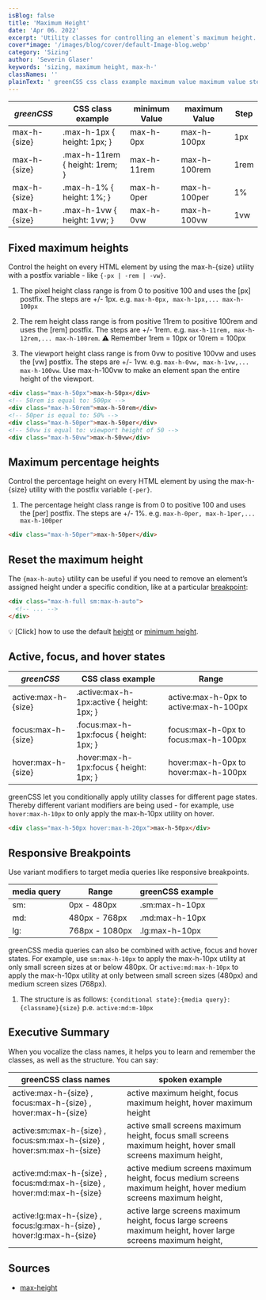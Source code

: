 ```yaml
---
isBlog: false
title: 'Maximum Height'
date: 'Apr 06. 2022'
excerpt: 'Utility classes for controlling an element`s maximum height.'
cover*image: '/images/blog/cover/default-Image-blog.webp'
category: 'Sizing'
author: 'Severin Glaser'
keywords: 'sizing, maximum height, max-h-'
classNames: ''
plainText: ' greenCSS css class example maximum value maximum value step max-h size max-h-1px height: 1px; max-h-0px max-h-100px 1px max-h size max-h-11rem height: 1rem; max-h-11rem max-h-100rem 1rem max-h size max-h-1% height: 1%; max-h-0per max-h-100per 1% max-h size max-h-1vw height: 1vw; max-h-0vw max-h-100vw 1vw fixed maximum heights control the height on every html element by using the max-h size utility with a postfix variable like ` -px -rem -vw ` 1 the pixel height class range is from 0 to positive 100 and uses the px postfix the steps are + 1px e g `max-h-0px max-h-1px max-h-100px` 2 the rem height class range is from positive 11rem to positive 100rem and uses the rem postfix the steps are + 1rem e g `max-h-11rem max-h-12rem max-h-100rem` ⚠️ remember 1rem = 10px or 10rem = 100px 3 the viewport height class range is from 0vw to positive 100vw and uses the vw postfix the steps are + 1vw e g `max-h-0vw max-h-1vw max-h-100vw` use max-h-100vw to make an element span the entire height of the viewport  maximum percentage heights control the percentage height on every html element by using the max-h size utility with the postfix variable ` -per ` 1 the percentage height class range is from 0 to positive 100 and uses the per postfix the steps are + 1% e g `max-h-0per max-h-1per max-h-100per`  reset the maximum height the ` max-h-auto ` utility can be useful if you need to remove an element’s assigned height under a specific condition like at a particular breakpoint blog responsive-greenCSS-breakpoints :  💡 click how to use the default height docs sizing-height or minimum height docs sizing-minimum-height active focus and hover states greenCSS css class example range active:max-h size active :max-h-1px:active height: 1px; active:max-h-0px to active:max-h-100px focus:max-h size focus :max-h-1px:focus height: 1px; focus:max-h-0px to focus:max-h-100px hover:max-h size hover :max-h-1px:focus height: 1px; hover:max-h-0px to hover:max-h-100px greenCSS let you conditionally apply utility classes for different page states thereby different variant modifiers are being used for example use `hover:max-h-10px` to only apply the max-h-10px utility on hover  responsive breakpoints use variant modifiers to target media queries like responsive breakpoints media query range greenCSS example sm: 0px 480px sm:max-h-10px md: 480px 768px md:max-h-10px lg: 768px 1080px lg:max-h-10px greenCSS media queries can also be combined with active focus and hover states for example use `sm:max-h-10px` to apply the max-h-10px utility at only small screen sizes at or below 480px or `active:md:max-h-10px` to apply the max-h-10px utility at only between small screen sizes 480px and medium screen sizes 768px 1 the structure is as follows: ` conditional state : media query : classname size ` p e `active:md:m-10px` executive summary when you vocalize the class names it helps you to learn and remember the classes as well as the structure you can say: greenCSS class names spoken example active:max-h size focus:max-h size hover:max-h size active maximum height focus maximum height hover maximum height active:sm:max-h size focus:sm:max-h size hover:sm:max-h size active small screens maximum height focus small screens maximum height hover small screens maximum height active:md:max-h size focus:md:max-h size hover:md:max-h size active medium screens maximum height focus medium screens maximum height hover medium screens maximum height active:lg:max-h size focus:lg:max-h size hover:lg:max-h size active large screens maximum height focus large screens maximum height hover large screens maximum height sources max-height https: developer mozilla org en-us docs web css max-height '
---
```


| _greenCSS_   | CSS class example              | minimum Value | maximum Value | Step |
| ------------ | ------------------------------ | ------------- | ------------- | ---- |
| max-h-{size} | .max-h-1px { height: 1px; }    | max-h-0px     | max-h-100px   | 1px  |
| max-h-{size} | .max-h-11rem { height: 1rem; } | max-h-11rem   | max-h-100rem  | 1rem |
| max-h-{size} | .max-h-1% { height: 1%; }      | max-h-0per    | max-h-100per  | 1%   |
| max-h-{size} | .max-h-1vw { height: 1vw; }    | max-h-0vw     | max-h-100vw   | 1vw  |

## Fixed maximum heights

Control the height on every HTML element by using the max-h-{size} utility with a postfix variable - like `{-px | -rem | -vw}`.

1. The pixel height class range is from 0 to positive 100 and uses the [px] postfix. The steps are +/- 1px. e.g. `max-h-0px, max-h-1px,... max-h-100px`

2. The rem height class range is from positive 11rem to positive 100rem and uses the [rem] postfix. The steps are +/- 1rem. e.g. `max-h-11rem, max-h-12rem,... max-h-100rem`. ⚠️ Remember 1rem = 10px or 10rem = 100px

3. The viewport height class range is from 0vw to positive 100vw and uses the [vw] postfix. The steps are +/- 1vw. e.g. `max-h-0vw, max-h-1vw,... max-h-100vw`. Use max-h-100vw to make an element span the entire height of the viewport.

```html
<div class="max-h-50px">max-h-50px</div>
<!-- 50rem is equal to: 500px -->
<div class="max-h-50rem">max-h-50rem</div>
<!-- 50per is equal to: 50% -->
<div class="max-h-50per">max-h-50per</div>
<!-- 50vw is equal to: viewport height of 50 -->
<div class="max-h-50vw">max-h-50vw</div>
```

## Maximum percentage heights

Control the percentage height on every HTML element by using the max-h-{size} utility with the postfix variable `{-per}`.

1. The percentage height class range is from 0 to positive 100 and uses the [per] postfix. The steps are +/- 1%. e.g. `max-h-0per, max-h-1per,... max-h-100per`

```html
<div class="max-h-50per">max-h-50per</div>
```

## Reset the maximum height

The `{max-h-auto}` utility can be useful if you need to remove an element’s assigned height under a specific condition, like at a particular [breakpoint](/blog/responsive-greenCSS-breakpoints):

```html
<div class="max-h-full sm:max-h-auto">
  <!-- ... -->
</div>
```

💡 [Click] how to use the default [height](/docs/sizing-height) or [minimum height](/docs/sizing-minimum-height).

## Active, focus, and hover states

| _greenCSS_          | CSS class example                          | Range                                  |
| ------------------- | ------------------------------------------ | -------------------------------------- |
| active:max-h-{size} | .active\:max-h-1px:active { height: 1px; } | active:max-h-0px to active:max-h-100px |
| focus:max-h-{size}  | .focus\:max-h-1px:focus { height: 1px; }   | focus:max-h-0px to focus:max-h-100px   |
| hover:max-h-{size}  | .hover\:max-h-1px:focus { height: 1px; }   | hover:max-h-0px to hover:max-h-100px   |

greenCSS let you conditionally apply utility classes for different page states. Thereby different variant modifiers are being used - for example, use `hover:max-h-10px` to only apply the max-h-10px utility on hover.

```html
<div class="max-h-50px hover:max-h-20px">max-h-50px</div>
```

## Responsive Breakpoints

Use variant modifiers to target media queries like responsive breakpoints.

| media query | Range          | greenCSS example |
| ----------- | -------------- | ---------------- |
| sm:         | 0px - 480px    | .sm:max-h-10px   |
| md:         | 480px - 768px  | .md:max-h-10px   |
| lg:         | 768px - 1080px | .lg:max-h-10px   |

greenCSS media queries can also be combined with active, focus and hover states. For example, use `sm:max-h-10px` to apply the max-h-10px utility at only small screen sizes at or below 480px. Or `active:md:max-h-10px` to apply the max-h-10px utility at only between small screen sizes (480px) and medium screen sizes (768px).

1. The structure is as follows: `{conditional state}:{media query}:{classname}{size}` p.e. `active:md:m-10px`

## Executive Summary

When you vocalize the class names, it helps you to learn and remember the classes, as well as the structure. You can say:

| greenCSS class names                                                   | spoken example                                                                                                  |
| ---------------------------------------------------------------------- | --------------------------------------------------------------------------------------------------------------- |
| active:max-h-{size} , focus:max-h-{size} , hover:max-h-{size}          | active maximum height, focus maximum height, hover maximum height                                               |
| active:sm:max-h-{size} , focus:sm:max-h-{size} , hover:sm:max-h-{size} | active small screens maximum height, focus small screens maximum height, hover small screens maximum height,    |
| active:md:max-h-{size} , focus:md:max-h-{size} , hover:md:max-h-{size} | active medium screens maximum height, focus medium screens maximum height, hover medium screens maximum height, |
| active:lg:max-h-{size} , focus:lg:max-h-{size} , hover:lg:max-h-{size} | active large screens maximum height, focus large screens maximum height, hover large screens maximum height,    |

## Sources

- [max-height](https://developer.mozilla.org/en-US/docs/Web/CSS/max-height)
